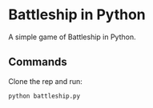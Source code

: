 # Battleship in Python

A simple game of Battleship in Python.

## Commands

Clone the rep and run:

`python battleship.py`
